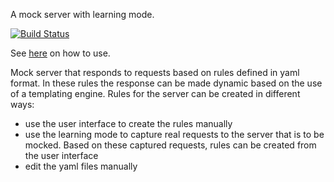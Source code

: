 A mock server with learning mode.

[![Build Status](https://travis-ci.org/kroonprins/mocker.svg?branch=master)](https://travis-ci.org/kroonprins/mocker)

See [here](https://github.com/kroonprins/mocker/blob/master/packages/mocker-doc/README.adoc) on how to use.

Mock server that responds to requests based on rules defined in yaml format. In these rules the response can be made dynamic based on the use of a templating engine.
Rules for the server can be created in different ways:
* use the user interface to create the rules manually
* use the learning mode to capture real requests to the server that is to be mocked. Based on these captured requests, rules can be created from the user interface
* edit the yaml files manually
